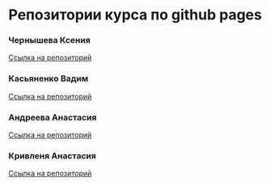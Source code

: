 # Репозитории курса по github pages

### Чернышева Ксения

[Ссылка на репозиторий](https://github.com/xenia155/course-name)

### Касьяненко Вадим

[Ссылка на репозиторий](https://github.com)

### Андреева Анастасия
[Ссылка на репозиторий](https://github.com)

### Кривленя Анастасия
[Ссылка на репозиторий](https://github.com)
